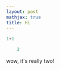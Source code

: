 ```yaml
---
layout: post
mathjax: true
title: Hi
---
```



```python
1+1
```




```python
    2
```


wow, it's really two!

